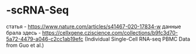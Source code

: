 # -scRNA-Seq

статья - https://www.nature.com/articles/s41467-020-17834-w
данные брала здесь - https://cellxgene.cziscience.com/collections/b9fc3d70-5a72-4479-a046-c2cc1ab19efc (Individual Single-Cell RNA-seq PBMC Data from Guo et al.)

